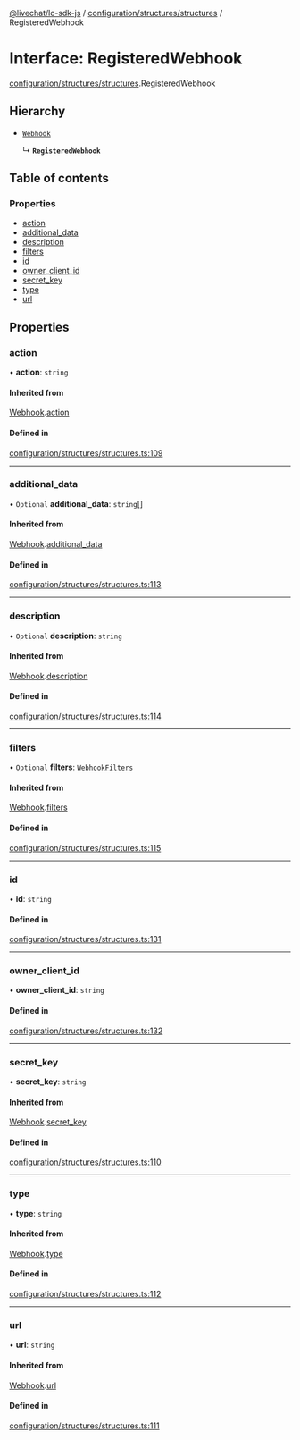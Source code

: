 [@livechat/lc-sdk-js](../README.md) / [configuration/structures/structures](../modules/configuration_structures_structures.md) / RegisteredWebhook

# Interface: RegisteredWebhook

[configuration/structures/structures](../modules/configuration_structures_structures.md).RegisteredWebhook

## Hierarchy

- [`Webhook`](configuration_structures_structures.Webhook.md)

  ↳ **`RegisteredWebhook`**

## Table of contents

### Properties

- [action](configuration_structures_structures.RegisteredWebhook.md#action)
- [additional\_data](configuration_structures_structures.RegisteredWebhook.md#additional_data)
- [description](configuration_structures_structures.RegisteredWebhook.md#description)
- [filters](configuration_structures_structures.RegisteredWebhook.md#filters)
- [id](configuration_structures_structures.RegisteredWebhook.md#id)
- [owner\_client\_id](configuration_structures_structures.RegisteredWebhook.md#owner_client_id)
- [secret\_key](configuration_structures_structures.RegisteredWebhook.md#secret_key)
- [type](configuration_structures_structures.RegisteredWebhook.md#type)
- [url](configuration_structures_structures.RegisteredWebhook.md#url)

## Properties

### action

• **action**: `string`

#### Inherited from

[Webhook](configuration_structures_structures.Webhook.md).[action](configuration_structures_structures.Webhook.md#action)

#### Defined in

[configuration/structures/structures.ts:109](https://github.com/livechat/lc-sdk-js/blob/1fa827f/src/configuration/structures/structures.ts#L109)

___

### additional\_data

• `Optional` **additional\_data**: `string`[]

#### Inherited from

[Webhook](configuration_structures_structures.Webhook.md).[additional_data](configuration_structures_structures.Webhook.md#additional_data)

#### Defined in

[configuration/structures/structures.ts:113](https://github.com/livechat/lc-sdk-js/blob/1fa827f/src/configuration/structures/structures.ts#L113)

___

### description

• `Optional` **description**: `string`

#### Inherited from

[Webhook](configuration_structures_structures.Webhook.md).[description](configuration_structures_structures.Webhook.md#description)

#### Defined in

[configuration/structures/structures.ts:114](https://github.com/livechat/lc-sdk-js/blob/1fa827f/src/configuration/structures/structures.ts#L114)

___

### filters

• `Optional` **filters**: [`WebhookFilters`](configuration_structures_structures.WebhookFilters.md)

#### Inherited from

[Webhook](configuration_structures_structures.Webhook.md).[filters](configuration_structures_structures.Webhook.md#filters)

#### Defined in

[configuration/structures/structures.ts:115](https://github.com/livechat/lc-sdk-js/blob/1fa827f/src/configuration/structures/structures.ts#L115)

___

### id

• **id**: `string`

#### Defined in

[configuration/structures/structures.ts:131](https://github.com/livechat/lc-sdk-js/blob/1fa827f/src/configuration/structures/structures.ts#L131)

___

### owner\_client\_id

• **owner\_client\_id**: `string`

#### Defined in

[configuration/structures/structures.ts:132](https://github.com/livechat/lc-sdk-js/blob/1fa827f/src/configuration/structures/structures.ts#L132)

___

### secret\_key

• **secret\_key**: `string`

#### Inherited from

[Webhook](configuration_structures_structures.Webhook.md).[secret_key](configuration_structures_structures.Webhook.md#secret_key)

#### Defined in

[configuration/structures/structures.ts:110](https://github.com/livechat/lc-sdk-js/blob/1fa827f/src/configuration/structures/structures.ts#L110)

___

### type

• **type**: `string`

#### Inherited from

[Webhook](configuration_structures_structures.Webhook.md).[type](configuration_structures_structures.Webhook.md#type)

#### Defined in

[configuration/structures/structures.ts:112](https://github.com/livechat/lc-sdk-js/blob/1fa827f/src/configuration/structures/structures.ts#L112)

___

### url

• **url**: `string`

#### Inherited from

[Webhook](configuration_structures_structures.Webhook.md).[url](configuration_structures_structures.Webhook.md#url)

#### Defined in

[configuration/structures/structures.ts:111](https://github.com/livechat/lc-sdk-js/blob/1fa827f/src/configuration/structures/structures.ts#L111)
